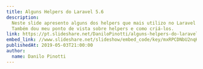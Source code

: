 ```yaml
---
title: Alguns Helpers do Laravel 5.6
description:
  Neste slide apresento alguns dos helpers que mais utilizo no Laravel 5.6.
  Também dou meu ponto de vista sobre helpers e como criá-los.
link: https://pt.slideshare.net/DaniloPinotti/alguns-helpers-do-laravel-56
embed_link: //www.slideshare.net/slideshow/embed_code/key/mxRPCDNbU2nqKR
publishedAt: 2019-05-03T21:00:00
author:
  name: Danilo Pinotti
---
```


